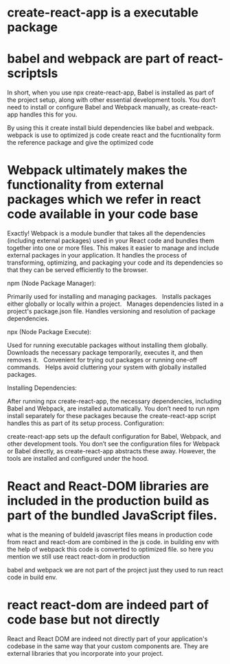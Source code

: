 # create-react-app is a executable package 

# babel and webpack are part of react-scriptsls

In short, when you use npx create-react-app, Babel is installed as part of the project setup, along with other essential development tools. You don’t need to install or configure Babel and Webpack manually, as create-react-app handles this for you.

By using this it create install biuld dependencies like babel and webpack.
webpack is use to optimized js code create react and the fucntionality form the reference package and give the optimized code

# Webpack ultimately makes the functionality from external packages which we refer in react code available in your code base

Exactly! Webpack is a module bundler that takes all the dependencies (including external packages) used in your React code and bundles them together into one or more files. This makes it easier to manage and include external packages in your application. It handles the process of transforming, optimizing, and packaging your code and its dependencies so that they can be served efficiently to the browser.

npm (Node Package Manager):

Primarily used for installing and managing packages.   
Installs packages either globally or locally within a project.   
Manages dependencies listed in a project's package.json file.
Handles versioning and resolution of package dependencies.   

npx (Node Package Execute):

Used for running executable packages without installing them globally.   
Downloads the necessary package temporarily, executes it, and then removes it.   
Convenient for trying out packages or running one-off commands.   
Helps avoid cluttering your system with globally installed packages.  


Installing Dependencies:

After running npx create-react-app, the necessary dependencies, including Babel and Webpack, are installed automatically. You don’t need to run npm install separately for these packages because the create-react-app script handles this as part of its setup process.
Configuration:

create-react-app sets up the default configuration for Babel, Webpack, and other development tools. You don’t see the configuration files for Webpack or Babel directly, as create-react-app abstracts these away. However, the tools are installed and configured under the hood.


# React and React-DOM libraries are included in the production build as part of the bundled JavaScript files. 
what is the meaning of buldeld javascript files means in production code from react and react-dom are combined in the js code. in building env with the help of webpack this code is converted to optimized file. so here you mention we still use react react-dom in production


babel and webpack we are not part of the project just they used to run react code in build env.

# react react-dom are indeed part of code base but not directly

React and React DOM are indeed not directly part of your application's codebase in the same way that your custom components are. They are external libraries that you incorporate into your project.
